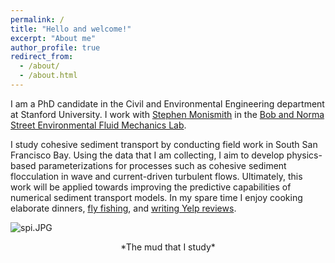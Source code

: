 ```yaml
---
permalink: /
title: "Hello and welcome!"
excerpt: "About me"
author_profile: true
redirect_from: 
  - /about/
  - /about.html
---
```


I am a PhD candidate in the Civil and Environmental Engineering department at Stanford University. I work with [Stephen Monismith](https://profiles.stanford.edu/stephen-monismith) in the [Bob and Norma Street Environmental Fluid Mechanics Lab](https://cee.stanford.edu/research/labs-centers/bob-and-norma-street-environmental-fluid-mechanics-laboratory). 

I study cohesive sediment transport by conducting field work in South San Francisco Bay. Using the data that I am collecting, I aim to develop physics-based parameterizations for processes such as cohesive sediment flocculation in wave and current-driven turbulent flows. Ultimately, this work will be applied towards improving the predictive capabilities of numerical sediment transport models. In my spare time I enjoy cooking elaborate dinners, [fly fishing](../images/flyfishing.jpeg), and [writing Yelp reviews](https://www.yelp.com/user_details_reviews_self?userid=yosI54Xkh_tT0iL6U8STCQ).

![spi.JPG](../images/spi.JPG)
<div align="center">*The mud that I study*</div>
